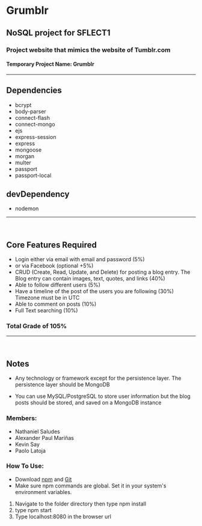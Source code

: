 # Grumblr

## NoSQL project for SFLECT1

### Project website that mimics the website of Tumblr.com

#### Temporary Project Name: Grumblr

---

## Dependencies
* bcrypt
* body-parser
* connect-flash
* connect-mongo
* ejs
* express-session
* express
* mongoose
* morgan
* multer
* passport
* passport-local

## devDependency

* nodemon

---

<br/>

## Core Features Required

* Login either via email with email and password (5%)
* or via Facebook (optional +5%)
* CRUD (Create, Read, Update, and Delete) for posting a blog entry. The Blog entry can contain
  images, text, quotes, and links (40%)
* Able to follow different users (5%)
* Have a timeline of the post of the users you are following (30%) Timezone must be in UTC
* Able to comment on posts (10%)
* Full Text searching (10%)

### Total Grade of 105%

---

<br/>

## Notes

* Any technology or framework except for the persistence layer.
  The persistence layer should be MongoDB

* You can use MySQL/PostgreSQL to store user information but the blog posts
  should be stored, and saved on a MongoDB instance

### Members:

* Nathaniel Saludes
* Alexander Paul Mariñas
* Kevin Say
* Paolo Latoja

### How To Use:

* Download [npm](https://www.npmjs.com/get-npm) and [Git](https://git-scm.com/) <br/>
* Make sure npm commands are global. Set it in your system's environment variables.

1. Navigate to the folder directory then type npm install
1. type npm start
1. Type localhost:8080 in the browser url
